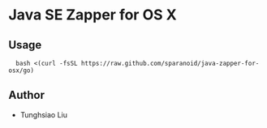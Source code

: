 # Java SE Zapper for OS X


## Usage

```shell
  bash <(curl -fsSL https://raw.github.com/sparanoid/java-zapper-for-osx/go)
```

## Author

- Tunghsiao Liu
